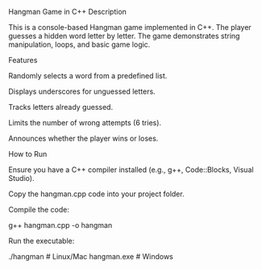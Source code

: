 Hangman Game in C++
Description

This is a console-based Hangman game implemented in C++. The player guesses a hidden word letter by letter. The game demonstrates string manipulation, loops, and basic game logic.

Features

Randomly selects a word from a predefined list.

Displays underscores for unguessed letters.

Tracks letters already guessed.

Limits the number of wrong attempts (6 tries).

Announces whether the player wins or loses.

How to Run

Ensure you have a C++ compiler installed (e.g., g++, Code::Blocks, Visual Studio).

Copy the hangman.cpp code into your project folder.

Compile the code:

g++ hangman.cpp -o hangman


Run the executable:

./hangman   # Linux/Mac
hangman.exe # Windows
